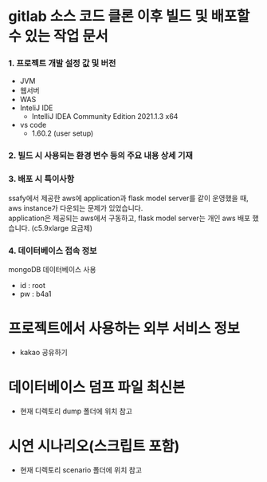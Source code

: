 # gitlab 소스 코드 클론 이후 빌드 및 배포할 수 있는 작업 문서
### 1. 프로젝트 개발 설정 값 및 버전
 - JVM
 - 웹서버
 - WAS
 - InteliJ IDE
    - IntelliJ IDEA Community Edition 2021.1.3 x64
 - vs code
    - 1.60.2 (user setup)

### 2. 빌드 시 사용되는 환경 변수 등의 주요 내용 상세 기재

### 3. 배포 시 특이사항
ssafy에서 제공한 aws에 application과 flask model server를 같이 운영했을 때, aws instance가 다운되는 문제가 있었습니다.   
application은 제공되는 aws에서 구동하고, flask model server는 개인 aws 배포 했습니다. (c5.9xlarge 요금제)

### 4. 데이터베이스 접속 정보
 mongoDB 데이터베이스 사용
 - id : root
 - pw : b4a1

# 프로젝트에서 사용하는 외부 서비스 정보 
 - kakao 공유하기

# 데이터베이스 덤프 파일 최신본
 - 현재 디렉토리 dump 폴더에 위치 참고

# 시연 시나리오(스크립트 포함)
 - 현재 디렉토리  scenario 폴더에 위치 참고
